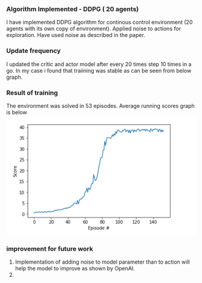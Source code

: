 [image2]: https://github.com/abhismatrix1/Continous-control/blob/master/training_graph.png "training graph"

### Algorithm Implemented - DDPG ( 20 agents)
I have implemented DDPG algorithm for continous control environment (20 agents with its own copy of environment). Applied noise to actions for exploration. Have used noise as described in the paper. 

### Update frequency
I updated the critic and actor model after every 20 times step 10 times in a go. In my case i found that traiining was stable as can be seen from below graph.

### Result of training
The environment was solved in 53 episodes. Average running scores graph is below
![Training Graph][image2]

### improvement for future work

1. Implementation of adding noise to model parameter than to action will help the model to improve as shown by OpenAI.
2. 